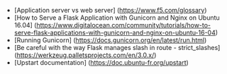 * [Application server vs web server] (https://www.f5.com/glossary)
* [How to Serve a Flask Application with Gunicorn and Nginx on Ubuntu 16.04] (https://www.digitalocean.com/community/tutorials/how-to-serve-flask-applications-with-gunicorn-and-nginx-on-ubuntu-16-04)
* [Running Gunicorn] (https://docs.gunicorn.org/en/latest/run.html)
* [Be careful with the way Flask manages slash in route - strict_slashes] (https://werkzeug.palletsprojects.com/en/3.0.x/)
* [Upstart documentation] (https://doc.ubuntu-fr.org/upstart)
